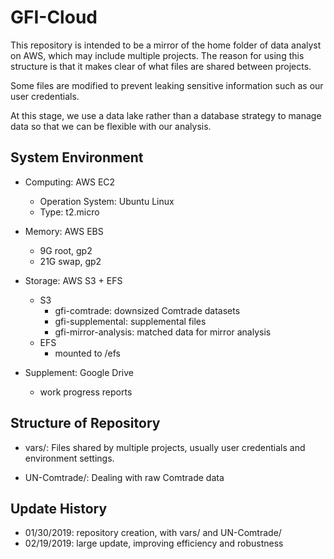 # GFI-Cloud

This repository is intended to be a mirror of the home folder of data analyst on AWS, which may include multiple projects. The reason for using this structure is that it makes clear of what files are shared between projects.

Some files are modified to prevent leaking sensitive information such as our user credentials.

At this stage, we use a data lake rather than a database strategy to manage data so that we can be flexible with our analysis.

## System Environment

* Computing: AWS EC2
  * Operation System: Ubuntu Linux
  * Type: t2.micro

* Memory: AWS EBS
  * 9G root, gp2
  * 21G swap, gp2

* Storage: AWS S3 + EFS
  * S3
    * gfi-comtrade: downsized Comtrade datasets
    * gfi-supplemental: supplemental files
    * gfi-mirror-analysis: matched data for mirror analysis
  * EFS
    * mounted to /efs

* Supplement: Google Drive
  * work progress reports

## Structure of Repository

* vars/: Files shared by multiple projects, usually user credentials and environment settings.

* UN-Comtrade/: Dealing with raw Comtrade data

## Update History

* 01/30/2019: repository creation, with vars/ and UN-Comtrade/
* 02/19/2019: large update, improving efficiency and robustness

